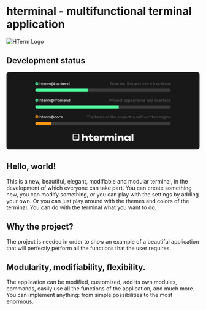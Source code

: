 # hterminal - multifunctional terminal application

![HTerm Logo](https://github.com/hentai-team/hterminal/blob/main/assets/hterm-splash.png?raw=true)

## Development status

![Development Status Check](https://github.com/hentai-team/hterm/blob/main/assets/hterm-status.png?raw=true)

## Hello, world!

This is a new, beautiful, elegant, modifiable and modular terminal, in the development of which everyone can take part. You can create something new, you can modify something, or you can play with the settings by adding your own. Or you can just play around with the themes and colors of the terminal. You can do with the terminal what you want to do.

## Why the project?

The project is needed in order to show an example of a beautiful application that will perfectly perform all the functions that the user requires.

## Modularity, modifiability, flexibility.

The application can be modified, customized, add its own modules, commands, easily use all the functions of the application, and much more. You can implement anything: from simple possibilities to the most enormous.

